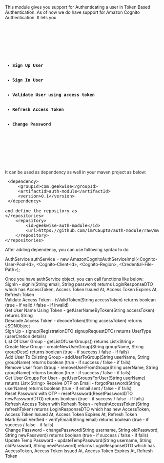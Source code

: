 This module gives you support for Authenticating a user in Token Based Authentication. As of now we do have support for Amazon Cognito Authentication. It lets you
<pre>
    <div class="container">
        <div class="block two first">
			<ul>
			  <li><b>Sign Up User</b></li>
			  <li><b>Sign In User</b></li>
			  <li><b>Validate User using access token</b></li>
			  <li><b>Refresh Access Token</b></li>
			  <li><b>Change Password</b></li>
			</ul>
		</div>
	</div>
</pre>

It can be used as dependency as well in your maven project as below:

<pre>
 &lt;dependency&gt;
	 &lt;groupId&gt;com.geekwise&lt;/groupId&gt;
	 &lt;artifactId&gt;auth-module&lt;/artifactId&gt;
	 &lt;version&gt;0.1&lt;/version&gt;
 &lt;/dependency&gt;

and define the repository as 
&lt;/repositories&gt;
	&lt;repository&gt;
		&lt;id&gt;geekwise-auth-module&lt;/id&gt;
	   	&lt;url&gt;https://github.com/imYCGupta/auth-module/raw/mvn-repo/&lt;/url&gt;
	&lt;/repository&gt;
&lt;/repositories&gt;
</pre>

After adding dependency, you can use following syntax to do 

AuthService authService = new AmazonCognitoAuthServiceImpl(&lt;Cognito-User-Pool-Id&gt;, &lt;Cognito-Client-Id&gt;, &lt;Cognito-Region&gt;, &lt;Credential-File-Path&gt;);  

Once you have authService object, you can call functions like below:  
SignIn - signin(String email, String password) returns LoginResponseDTO which has AccessToken, Access Token Issued At, Access Token Expires At, Refresh Token  
Validate Access Token - isValidToken(String accessToken) returns boolean (true - if valid / false - if invalid)  
Get User Name Using Token - getUserNameByToken(String accessToken) returns String  
Descode Access Token - decodeToken(String accessToken) returns JSONObject  
Sign Up -  signup(RegistrationDTO signupRequestDTO) returns UserType (userCretion details)  
List Of User Group - getListOfUserGroups() returns List&lt;String&gt;  
Create New Group - createNewUserGroup(String groupName, String groupDesc) returns boolean (true - if success / false - if fails)  
Add User To Existing Group - addUserToGroup(String userName, String groupName) returns boolean (true - if success / false - if fails)  
Remove User from Group - removeUserFromGroup(String userName, String groupName) returns boolean (true - if success / false - if fails)  
Get User Groups For User - getUserGroupsForUser(String userName) returns List&lt;String&gt; 
Receive OTP on Email - forgotPassword(String userName) returns boolean (true - if email sent / false - if fails)  
Reset Password with OTP - resetPassword(ResetPasswordDTO newPasswordDTO) returns boolean (true - if success / false - if fails)  
Refresh Access Token with Refresh Token - refreshAccessToken(String refreshToken) returns LoginResponseDTO which has new AccessToken, Access Token Issued At, Access Token Expires At, Refresh Token  
Mark Email Verified - verifyEmail(String email) returns boolean (true - if success / false - if fails)  
Change Password - changePassword(String username, String oldPassword, String newPassword) returns boolean (true - if success / false - if fails)  
Update Temp Password - updateTempPassword(String username, String oldPassword, String newPassword) returns LoginResponseDTO which has AccessToken, Access Token Issued At, Access Token Expires At, Refresh Token  
